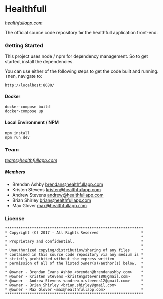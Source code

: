 # Healthfull
_[healthfullapp.com](https://healthfullapp.com)_

The official source code repository for the healthfull application front-end.

### Getting Started

This project uses node / npm for dependency management. So to get started, install the dependencies.

You can use either of the following steps to get the code built and running. Then, navigate to:

    http://localhost:8080/

#### Docker

    docker-compose build
    docker-compose up

#### Local Environment / NPM

    npm install
	npm run dev

### Team
_<team@healthfullapp.com>_

##### Members
* Brendan Ashby <brendan@healthfullapp.com>
* Kristen Stevens <kristen@healthfullapp.com>
* Andrew Stevens <andrew@healthfullapp.com>
* Brian Shirley <brian@healthfullapp.com>
* Max Glover <max@healthfullapp.com>

### License
```
**************************************************************
* Copyright (C) 2017 - All Rights Reserved                   *
*                                                            *
* Proprietary and confidential.                              *
*                                                            *
* Unauthorized copying/distribution/sharing of any files     *
* contained in this source code repository via any medium is *
* strictly prohibited without the express written            *
* permission of all of the listed owner(s)/author(s) below.  *
*                                                            *
* @owner - Brendan Evans Ashby <brendan@brendanashby.com>    *
* @owner - Kristen Stevens <kristengstevens89@gmail.com>     *
* @owner - Andrew Stevens <andrew.m.stevens12@gmail.com>     *
* @owner - Brian Shirley <brian.shirley@gmail.com>           *
* @owner - Max Glover <max@healthfullapp.com>                *
**************************************************************
```